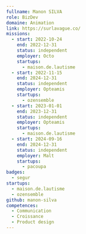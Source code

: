 ```yaml
---
fullname: Manon SILVA
role: BizDev
domaine: Animation
link: https://surlavague.co/
missions:
  - start: 2022-10-24
    end: 2022-12-31
    status: independent
    employer: Octo
    startups:
      - maison.de.lautisme
  - start: 2022-11-15
    end: 2024-12-31
    status: independent
    employer: Opteamis
    startups:
      - ozensemble
  - start: 2023-01-01
    end: 2023-12-31
    status: independent
    employer: Opteamis
    startups:
      - maison.de.lautisme
  - start: 2024-09-16
    end: 2024-12-31
    status: independent
    employer: Malt
    startups:
      - pacoupa
badges:
  - segur
startups:
  - maison.de.lautisme
  - ozensemble
github: manon-silva
competences:
  - Communication
  - Croissance
  - Product design
---
```

